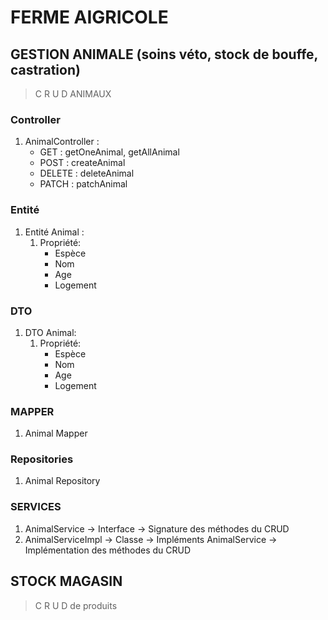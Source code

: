 # FERME AIGRICOLE
## GESTION ANIMALE (soins véto, stock de bouffe, castration)
> C R U D ANIMAUX
### Controller
1. AnimalController : 
   - GET : getOneAnimal, getAllAnimal
   - POST : createAnimal
   - DELETE : deleteAnimal
   - PATCH : patchAnimal
### Entité
1. Entité Animal :
   1. Propriété:
        - Espèce
        - Nom
        - Age
        - Logement
### DTO
1. DTO Animal:
   1. Propriété: 
        - Espèce
        - Nom
        - Age
        - Logement
### MAPPER
1. Animal Mapper
### Repositories
1. Animal Repository
### SERVICES
1. AnimalService -> Interface -> Signature des méthodes du CRUD
2. AnimalServiceImpl -> Classe -> Impléments AnimalService -> Implémentation des méthodes du CRUD
## STOCK MAGASIN
> C R U D de produits 

